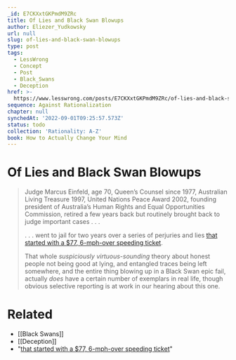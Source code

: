 ```yaml
---
_id: E7CKXxtGKPmdM9ZRc
title: Of Lies and Black Swan Blowups
author: Eliezer_Yudkowsky
url: null
slug: of-lies-and-black-swan-blowups
type: post
tags:
  - LessWrong
  - Concept
  - Post
  - Black_Swans
  - Deception
href: >-
  https://www.lesswrong.com/posts/E7CKXxtGKPmdM9ZRc/of-lies-and-black-swan-blowups
sequence: Against Rationalization
chapter: null
synchedAt: '2022-09-01T09:25:57.573Z'
status: todo
collection: 'Rationality: A-Z'
book: How to Actually Change Your Mind
---
```


# Of Lies and Black Swan Blowups
> Judge Marcus Einfeld, age 70, Queen’s Counsel since 1977, Australian Living Treasure 1997, United Nations Peace Award 2002, founding president of Australia’s Human Rights and Equal Opportunities Commission, retired a few years back but routinely brought back to judge important cases . . .
> 
> . . . went to jail for two years over a series of perjuries and lies [that started with a $77, 6-mph-over speeding ticket](https://en.wikipedia.org/wiki/Marcus_Einfeld).
> 
> That whole _suspiciously virtuous-sounding_ theory about honest people not being good at lying, and entangled traces being left somewhere, and the entire thing blowing up in a Black Swan epic fail, actually _does_ have a certain number of exemplars in real life, though obvious selective reporting is at work in our hearing about this one.


# Related

- [[Black Swans]]
- [[Deception]]
- "[that started with a $77, 6-mph-over speeding ticket](https://en.wikipedia.org/wiki/Marcus_Einfeld)"